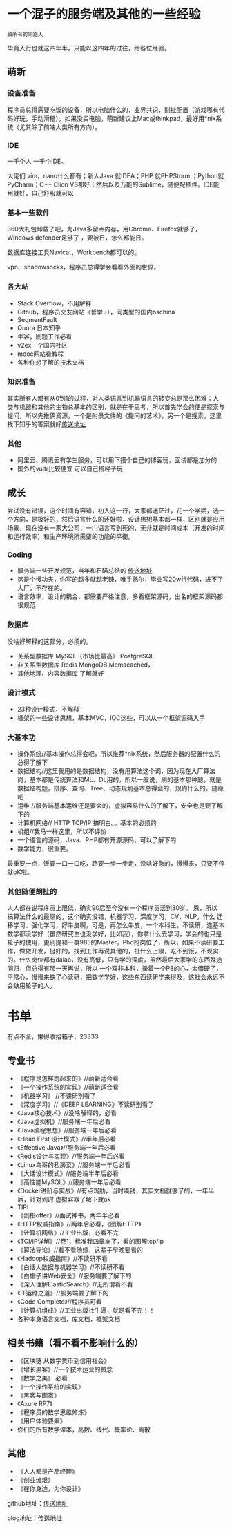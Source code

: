 # 一个混子的服务端及其他的一些经验
	致所有的同路人

毕竟入行也就这四年半，只能以这四年的过往，给各位经验。

## 萌新

### 设备准备
程序员总得需要吃饭的设备，所以电脑什么的，业界共识，别扯配置（游戏哪有代码好玩，手动滑稽），如果没买电脑，萌新建议上Mac或thinkpad，最好用*nix系统（尤其除了前端大类所有方向）。

### IDE
一千个人 一千个IDE。

大佬们 vim，nano什么都有；新人Java 就IDEA；PHP 就PHPStorm ；Python就PyCharm；C++ Clion VS都好；然后以及万能的Sublime，随便配插件。IDE能用就好，自己舒服就可以

### 基本一些软件

360大礼包卸载了吧，为Java多留点内存，用Chrome、Firefox就够了，Windows defender足够了 ，要被日，怎么都能日。

数据库连接工具Navicat，Workbench都可以的。

 vpn、shadowsocks，程序员总得学会看看外面的世界。
 
### 各大站

 * Stack Overflow，不用解释
 * Github，程序员交友网站（哲学♂），同类型的国内oschina
 * SegmentFault
 * Quora 日本知乎
 * 牛客，刷题工作必看
 * v2ex一个国内社区
 * mooc网站看教程
 * 各种你想了解的技术文档



### 知识准备

其实所有人都有从0到1的过程，对人类语言到机器语言的转变总是那么困难；人类与机器和其他的生物总基本的区别，就是在于思考，所以首先学会的便是探索与提问，所以先推俩资源，一个是附录文件的《提问的艺术》，另一个是搜索，这里找下知乎的答案就好<a href = "https://www.zhihu.com/question/28013848/answer/62475371">传送地址</a>

### 其他

* 阿里云、腾讯云有学生服务，可以用下搭个自己的博客玩，面试都是加分的
* 国外的vultr比较便宜 可以自己搭梯子玩

## 成长

尝试没有错误，这个时间有容错，初入这一行，大家都迷茫过，花一个学期，选一个方向，是极好的，然后语言什么的还好啦，设计思想基本都一样，区别就是应用场景，现在没有一家大公司，一门语言写到死的，无非就是时间成本（开发的时间和运行效率）和生产环境所需要的功能的平衡。

### Coding

* 服务端一些开发规范，当年和石瞄总结的 <a href = "https://github.com/noFloat/team-ruler/blob/master/global.markdown">传送地址</a>
* 这是个慢功夫，你写的越多就越老辣，唯手熟尔，毕业写20w行代码，进不了大厂，不存在的。
* 语言效率，设计的耦合，都需要严格注意，多看框架源码，出名的框架源码都很规范


### 数据库

没啥好解释的这部分，必须的。

* 关系型数据库 MySQL（市场比最高） PostgreSQL 
* 非关系型数据库 Redis MongoDB   Memacached，
* 其他地理、内容数据库 了解就好

### 设计模式

* 23种设计模式，不解释
* 框架的一些设计思想，基本MVC，IOC这些，可以从一个框架源码入手

### 大基本功


* 操作系统//基本操作总得会吧，所以推荐*nix系统，然后服务器的配置什么的总得了解下
* 数据结构//这里我用的是数据结构，没有用算法这个词，因为现在大厂算法岗，基本都是传统算法和ML、DL用的，所以一般说，刷的基本那种题，就是数据结构题，排序、查询、Tree、动态规划基本总得会的，规约什么的。随缘吧
* 运维 //服务端基本运维还是要会的，虚拟容易什么的了解下，安全也是要了解下的
* 计算机网络// HTTP TCP/IP 搞明白。。基本的必须的
* 机组//我马一样这里，所以不评价
* 一个语言的源码，Java、PHP都有开源源码，可以了解下的
* 数学能力，很重要。


最重要一点，饭要一口一口吃，路要一步一步走，没啥好急的，慢慢来，只要不停就oK啦。



### 其他随便胡扯的

人人都在说程序员上限低，确实90后至今没有一个程序员活到30岁。
恩，所以 搞算法什么的最屌的，这个确实没错，机器学习、深度学习，CV、NLP，什么 迁移学习、强化学习，好牛皮啊，可是，再怎么牛皮，一个本科生，不读研，连基本数学都没学好（虽然研究生也没学好，比如我），你拿什么去学习，学会的也只是轮子的使用，更别提和一群985的Master，Phd抢岗位了，所以，如果不读研要工作，做做开发，挺好的，找到工作再说其他的，扯什么上限，吃不到饭，不现实的。什么岗位都有dalao，没有高低，只有学的深度，虽然最后大家学的东西殊途同归，但总得有那一天再说，所以 一个双非本科，操着一个P8的心，太僵硬了，平常心，慢慢来铁了心读研，把数学学好，这些东西读研学来得及，这社会永远不会缺用轮子的人。


# 书单

有点不全，懒得收拾箱子，23333

## 专业书

*  《程序是怎样跑起来的》//萌新适合看
*  《一个操作系统的实现》//萌新适合看
*  《机器学习》 //不读研别看了
*  《深度学习》//《DEEP LEARNING》不读研别看了
*  《Java核心技术》//没啥解释的，必看
*  《Java虚拟机》//服务端一年后必看
*  《Java编程思想》//服务端一年后必看
*  《Head First 设计模式》//半年后必看
*  《Effective Java》//服务端一年后必看
*  《Redis设计与实现》//服务端一年后必看
*  《Linux鸟哥的私房菜》//服务端一年后必看
*  《大话设计模式》//服务端半年后必看
*  《高性能MySQL》//服务端一年后必看
*  《Docker进阶与实战》//有点鸡肋，当时凑钱，其实文档就够了的，一年半后，针对到时 虚拟容器了解下就ok
*  TIPI 
*  《剑指offer》//面试神书，两年半必看
*  《HTTP权威指南》//两年后必看，《图解HTTP》
*  《计算机网络》//工业出版，必看不完
*  《TCI/IP详解》//卷1，标准我四章崩了，看的图解tcp/ip
*  《算法导论》//看不看随缘，这辈子早晚要看的
*  《Hadoop权威指南》//不读研不看
*  《白话大数据与机器学习》//不读研不看
*  《白帽子讲Web安全》//服务端要了解下的
*  《深入理解ElasticSearch》//无所谓看不看
*  《IT运维之道》//服务端要了解下的
*  《Code Complete》//程序员可看
*  《计算机组成》//工业出版社牛逼，就是看不完！！
*  各种本身语言文档，库文档，框架文档 
 
## 相关书籍（看不看不影响什么的）

*  《区块链 从数字货币到信用社会》
*  《增长黑客》//一个技术运营的概念
*  《数学之美》 必看
*  《一个操作系统的实现》
*  《黑客与画家》
*  《Axure RP7》
*  《程序员的数学思维修炼》
*  	《用户体验要素》
*  你们的所有数学课本，高数、线代、概率论、离散

## 其他

* 《人人都是产品经理》
* 《创业维艰》
* 《在你身边，为你设计》



github地址：<a href = "https://github.com/noFloat">传送地址</a>

blog地址：<a href = "http://blog.nofloat.cn">传送地址</a>

